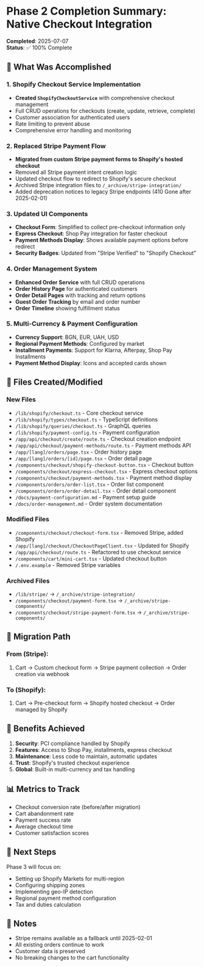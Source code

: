 # Phase 2 Completion Summary: Native Checkout Integration

**Completed**: 2025-07-07  
**Status**: ✅ 100% Complete

## 🎯 What Was Accomplished

### 1. Shopify Checkout Service Implementation
- **Created `ShopifyCheckoutService`** with comprehensive checkout management
- Full CRUD operations for checkouts (create, update, retrieve, complete)
- Customer association for authenticated users
- Rate limiting to prevent abuse
- Comprehensive error handling and monitoring

### 2. Replaced Stripe Payment Flow
- **Migrated from custom Stripe payment forms to Shopify's hosted checkout**
- Removed all Stripe payment intent creation logic
- Updated checkout flow to redirect to Shopify's secure checkout
- Archived Stripe integration files to `/_archive/stripe-integration/`
- Added deprecation notices to legacy Stripe endpoints (410 Gone after 2025-02-01)

### 3. Updated UI Components
- **Checkout Form**: Simplified to collect pre-checkout information only
- **Express Checkout**: Shop Pay integration for faster checkout
- **Payment Methods Display**: Shows available payment options before redirect
- **Security Badges**: Updated from "Stripe Verified" to "Shopify Checkout"

### 4. Order Management System
- **Enhanced Order Service** with full CRUD operations
- **Order History Page** for authenticated customers
- **Order Detail Pages** with tracking and return options
- **Guest Order Tracking** by email and order number
- **Order Timeline** showing fulfillment status

### 5. Multi-Currency & Payment Configuration
- **Currency Support**: BGN, EUR, UAH, USD
- **Regional Payment Methods**: Configured by market
- **Installment Payments**: Support for Klarna, Afterpay, Shop Pay Installments
- **Payment Method Display**: Icons and accepted cards shown

## 📁 Files Created/Modified

### New Files
- `/lib/shopify/checkout.ts` - Core checkout service
- `/lib/shopify/types/checkout.ts` - TypeScript definitions
- `/lib/shopify/queries/checkout.ts` - GraphQL queries
- `/lib/shopify/payment-config.ts` - Payment configuration
- `/app/api/checkout/create/route.ts` - Checkout creation endpoint
- `/app/api/checkout/payment-methods/route.ts` - Payment methods API
- `/app/[lang]/orders/page.tsx` - Order history page
- `/app/[lang]/orders/[id]/page.tsx` - Order detail page
- `/components/checkout/shopify-checkout-button.tsx` - Checkout button
- `/components/checkout/express-checkout.tsx` - Express checkout options
- `/components/checkout/payment-methods.tsx` - Payment method display
- `/components/orders/order-list.tsx` - Order list component
- `/components/orders/order-detail.tsx` - Order detail component
- `/docs/payment-configuration.md` - Payment setup guide
- `/docs/order-management.md` - Order system documentation

### Modified Files
- `/components/checkout/checkout-form.tsx` - Removed Stripe, added Shopify
- `/app/[lang]/checkout/CheckoutPageClient.tsx` - Updated for Shopify
- `/app/api/checkout/route.ts` - Refactored to use checkout service
- `/components/cart/mini-cart.tsx` - Updated checkout button
- `/.env.example` - Removed Stripe variables

### Archived Files
- `/lib/stripe/` → `/_archive/stripe-integration/`
- `/components/checkout/payment-form.tsx` → `/_archive/stripe-components/`
- `/components/checkout/stripe-payment-form.tsx` → `/_archive/stripe-components/`

## 🔄 Migration Path

### From (Stripe):
1. Cart → Custom checkout form → Stripe payment collection → Order creation via webhook

### To (Shopify):
1. Cart → Pre-checkout form → Shopify hosted checkout → Order managed by Shopify

## 🚀 Benefits Achieved

1. **Security**: PCI compliance handled by Shopify
2. **Features**: Access to Shop Pay, installments, express checkout
3. **Maintenance**: Less code to maintain, automatic updates
4. **Trust**: Shopify's trusted checkout experience
5. **Global**: Built-in multi-currency and tax handling

## 📊 Metrics to Track

- Checkout conversion rate (before/after migration)
- Cart abandonment rate
- Payment success rate
- Average checkout time
- Customer satisfaction scores

## 🔗 Next Steps

Phase 3 will focus on:
- Setting up Shopify Markets for multi-region
- Configuring shipping zones
- Implementing geo-IP detection
- Regional payment method configuration
- Tax and duties calculation

## 📝 Notes

- Stripe remains available as a fallback until 2025-02-01
- All existing orders continue to work
- Customer data is preserved
- No breaking changes to the cart functionality